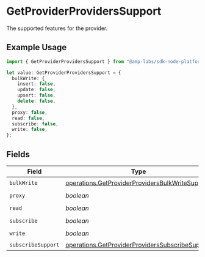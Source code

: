 # GetProviderProvidersSupport

The supported features for the provider.

## Example Usage

```typescript
import { GetProviderProvidersSupport } from "@amp-labs/sdk-node-platform/models/operations";

let value: GetProviderProvidersSupport = {
  bulkWrite: {
    insert: false,
    update: false,
    upsert: false,
    delete: false,
  },
  proxy: false,
  read: false,
  subscribe: false,
  write: false,
};
```

## Fields

| Field                                                                                                              | Type                                                                                                               | Required                                                                                                           | Description                                                                                                        |
| ------------------------------------------------------------------------------------------------------------------ | ------------------------------------------------------------------------------------------------------------------ | ------------------------------------------------------------------------------------------------------------------ | ------------------------------------------------------------------------------------------------------------------ |
| `bulkWrite`                                                                                                        | [operations.GetProviderProvidersBulkWriteSupport](../../models/operations/getproviderprovidersbulkwritesupport.md) | :heavy_check_mark:                                                                                                 | N/A                                                                                                                |
| `proxy`                                                                                                            | *boolean*                                                                                                          | :heavy_check_mark:                                                                                                 | N/A                                                                                                                |
| `read`                                                                                                             | *boolean*                                                                                                          | :heavy_check_mark:                                                                                                 | N/A                                                                                                                |
| `subscribe`                                                                                                        | *boolean*                                                                                                          | :heavy_check_mark:                                                                                                 | N/A                                                                                                                |
| `write`                                                                                                            | *boolean*                                                                                                          | :heavy_check_mark:                                                                                                 | N/A                                                                                                                |
| `subscribeSupport`                                                                                                 | [operations.GetProviderProvidersSubscribeSupport](../../models/operations/getproviderproviderssubscribesupport.md) | :heavy_minus_sign:                                                                                                 | N/A                                                                                                                |